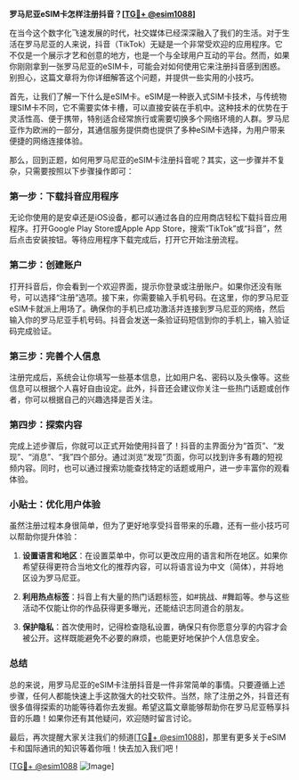 **罗马尼亚eSIM卡怎样注册抖音？[[TG💪+ @esim1088](https://t.me/s/esim1088)]**

在当今这个数字化飞速发展的时代，社交媒体已经深深融入了我们的生活。对于生活在罗马尼亚的人来说，抖音（TikTok）无疑是一个非常受欢迎的应用程序。它不仅是一个展示才艺和创意的地方，也是一个与全球用户互动的平台。然而，如果你刚刚拿到一张罗马尼亚的eSIM卡，可能会对如何使用它来注册抖音感到困惑。别担心，这篇文章将为你详细解答这个问题，并提供一些实用的小技巧。

首先，让我们了解一下什么是eSIM卡。eSIM是一种嵌入式SIM卡技术，与传统物理SIM卡不同，它不需要实体卡槽，可以直接安装在手机中。这种技术的优势在于灵活性高、便于携带，特别适合经常旅行或需要切换多个网络环境的人群。罗马尼亚作为欧洲的一部分，其通信服务提供商也提供了多种eSIM卡选择，为用户带来便捷的网络连接体验。

那么，回到正题，如何用罗马尼亚的eSIM卡注册抖音呢？其实，这一步骤并不复杂，只需要按照以下步骤操作即可：

### 第一步：下载抖音应用程序

无论你使用的是安卓还是iOS设备，都可以通过各自的应用商店轻松下载抖音应用程序。打开Google Play Store或Apple App Store，搜索“TikTok”或“抖音”，然后点击安装按钮。等待应用程序下载完成后，打开它开始注册流程。

### 第二步：创建账户

打开抖音后，你会看到一个欢迎界面，提示你登录或注册账户。如果你还没有账号，可以选择“注册”选项。接下来，你需要输入手机号码。在这里，你的罗马尼亚eSIM卡就派上用场了。确保你的手机已成功激活并连接到罗马尼亚的网络，然后输入你的罗马尼亚手机号码。抖音会发送一条验证码短信到你的手机上，输入验证码完成验证。

### 第三步：完善个人信息

注册完成后，系统会让你填写一些基本信息，比如用户名、密码以及头像等。这些信息可以根据个人喜好自由设定。此外，抖音还会建议你关注一些热门话题或创作者，你可以根据自己的兴趣选择是否关注。

### 第四步：探索内容

完成上述步骤后，你就可以正式开始使用抖音了！抖音的主界面分为“首页”、“发现”、“消息”、“我”四个部分。通过浏览“发现”页面，你可以找到许多有趣的短视频内容。同时，也可以通过搜索功能查找特定的话题或用户，进一步丰富你的观看体验。

### 小贴士：优化用户体验

虽然注册过程本身很简单，但为了更好地享受抖音带来的乐趣，还有一些小技巧可以帮助你提升体验：

1. **设置语言和地区**：在设置菜单中，你可以更改应用的语言和所在地区。如果你希望获得更符合当地文化的推荐内容，可以将语言设为中文（简体），并将地区设为罗马尼亚。
   
2. **利用热点标签**：抖音上有大量的热门话题标签，如#挑战、#舞蹈等。参与这些活动不仅能让你的作品获得更多曝光，还能结识志同道合的朋友。

3. **保护隐私**：首次使用时，记得检查隐私设置，确保只有你愿意分享的内容才会被公开。这样既能避免不必要的麻烦，也能更好地保护个人信息安全。

### 总结

总的来说，用罗马尼亚的eSIM卡注册抖音是一件非常简单的事情。只要遵循上述步骤，任何人都能快速上手这款强大的社交软件。当然，除了注册之外，抖音还有很多值得探索的功能等待着你去发掘。希望这篇文章能够帮助你在罗马尼亚畅享抖音的乐趣！如果你还有其他疑问，欢迎随时留言讨论。

最后，再次提醒大家关注我们的频道[[TG💪+ @esim1088](https://t.me/s/esim1088)]，那里有更多关于eSIM卡和国际通讯的知识等着你哦！快去加入我们吧！

[[TG💪+ @esim1088](https://t.me/s/esim1088) ![Image](https://i.postimg.cc/4NQfJmqS/Snipaste-2025-05-13-00-14-12.png)]
